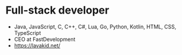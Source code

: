 # Full-stack developer
- Java, JavaScript, C, C++, C#, Lua, Go, Python, Kotlin, HTML, CSS, TypeScript
- CEO at FastDevelopment
- https://lavakid.net/
